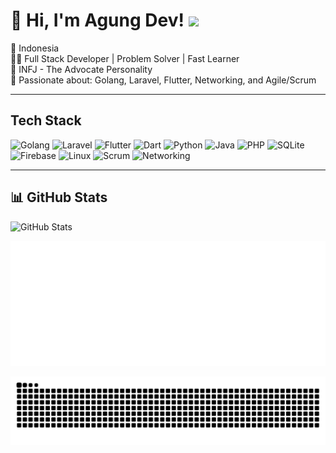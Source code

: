 # 👋 Hi, I'm Agung Dev! ![](https://komarev.com/ghpvc/?username=AgungDev)

📍 Indonesia  
🧑‍💻 Full Stack Developer | Problem Solver | Fast Learner  
🧠 INFJ - The Advocate Personality  
🚀 Passionate about: Golang, Laravel, Flutter, Networking, and Agile/Scrum  

---

## Tech Stack
![Golang](https://img.shields.io/badge/Go-00ADD8?style=for-the-badge&logo=go&logoColor=white)
![Laravel](https://img.shields.io/badge/Laravel-F72C1F?style=for-the-badge&logo=laravel&logoColor=white)
![Flutter](https://img.shields.io/badge/Flutter-02569B?style=for-the-badge&logo=flutter&logoColor=white)
![Dart](https://img.shields.io/badge/Dart-0175C2?style=for-the-badge&logo=dart&logoColor=white)
![Python](https://img.shields.io/badge/Python-3776AB?style=for-the-badge&logo=python&logoColor=white)
![Java](https://img.shields.io/badge/Java-ED8B00?style=for-the-badge&logo=openjdk&logoColor=white)
![PHP](https://img.shields.io/badge/PHP-777BB4?style=for-the-badge&logo=php&logoColor=white)
![SQLite](https://img.shields.io/badge/SQLite-003B57?style=for-the-badge&logo=sqlite&logoColor=white)
![Firebase](https://img.shields.io/badge/Firebase-FFCA28?style=for-the-badge&logo=firebase&logoColor=black)
![Linux](https://img.shields.io/badge/Linux-FCC624?style=for-the-badge&logo=linux&logoColor=black)
![Scrum](https://img.shields.io/badge/Scrum-6DB33F?style=for-the-badge&logo=scrumalliance&logoColor=white)
![Networking](https://img.shields.io/badge/Network_Engineer-0078D7?style=for-the-badge&logo=cisco&logoColor=white)

---

## 📊 GitHub Stats
![GitHub Stats](https://github-readme-stats.vercel.app/api?username=AgungDev&theme=dark&hide_border=false&count_private=true)

![GitHub activity graph](./github-metrics.svg)

![Snake animation](https://github.com/AgungDev/AgungDev/blob/output/github-contribution-grid-snake.svg)

